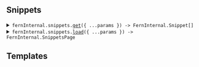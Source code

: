
## Snippets


<details><summary> <code>fernInternal.snippets.<a href="./src/api/resources/snippets/client/Client.ts">get</a>({ ...params }) -> FernInternal.Snippet[]</code> </summary>

<dl>

<dd>

#### 📝 Description

<dl>

<dd>

<dl>

<dd>

Get snippet by endpoint method and path

</dd>

</dl>

</dd>

</dl>

#### 🔌 Usage

<dl>

<dd>

<dl>

<dd>

```ts
await fernInternal.snippets.get({
    endpoint: {
        method: FernInternal.EndpointMethod.Get,
        path: "/v1/search"
    }
});
```

</dd>

</dl>

</dd>

</dl>

#### ⚙️ Parameters

<dl>

<dd>

<dl>

<dd>


**request: `FernInternal.GetSnippetRequest`** 


</dd>

</dl>

<dl>

<dd>


**requestOptions: `Snippets.RequestOptions`** 


</dd>

</dl>

</dd>

</dl>



</dd>

</dl>
</details>


<details><summary> <code>fernInternal.snippets.<a href="./src/api/resources/snippets/client/Client.ts">load</a>({ ...params }) -> FernInternal.SnippetsPage</code> </summary>

<dl>

<dd>

#### 🔌 Usage

<dl>

<dd>

<dl>

<dd>

```ts
await fernInternal.snippets.load({
    page: 1,
    orgId: "vellum",
    apiId: "vellum-ai",
    sdks: [{
            type: "python",
            package: "vellum-ai",
            version: "1.2.1"
        }]
});
```

</dd>

</dl>

</dd>

</dl>

#### ⚙️ Parameters

<dl>

<dd>

<dl>

<dd>


**request: `FernInternal.ListSnippetsRequest`** 


</dd>

</dl>

<dl>

<dd>


**requestOptions: `Snippets.RequestOptions`** 


</dd>

</dl>

</dd>

</dl>



</dd>

</dl>
</details>




## Templates




